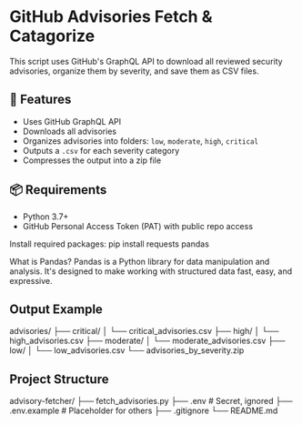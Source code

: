 # GitHub Advisories Fetch & Catagorize

This script uses GitHub's GraphQL API to download all reviewed security advisories, organize them by severity, and save them as CSV files.

## 🔧 Features

- Uses GitHub GraphQL API
- Downloads all advisories
- Organizes advisories into folders: `low`, `moderate`, `high`, `critical`
- Outputs a `.csv` for each severity category
- Compresses the output into a zip file

## 📦 Requirements

- Python 3.7+
- GitHub Personal Access Token (PAT) with public repo access

Install required packages:
pip install requests pandas

What is Pandas?
Pandas is a Python library for data manipulation and analysis. It's designed to make working with structured data fast, easy, and expressive.

## Output Example

advisories/
├── critical/
│   └── critical_advisories.csv
├── high/
│   └── high_advisories.csv
├── moderate/
│   └── moderate_advisories.csv
├── low/
│   └── low_advisories.csv
└── advisories_by_severity.zip

## Project Structure
advisory-fetcher/
├── fetch_advisories.py
├── .env              # Secret, ignored
├── .env.example      # Placeholder for others
├── .gitignore
└── README.md
